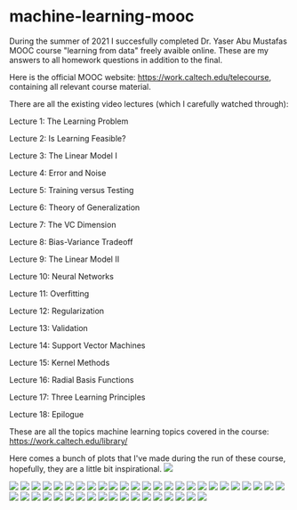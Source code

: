 # machine-learning-mooc
During the summer of 2021 I succesfully completed Dr. Yaser Abu Mustafas MOOC course "learning from data" freely avaible online. These are my answers to all homework questions in addition to the final.

Here is the official MOOC website: https://work.caltech.edu/telecourse, containing all relevant course material.

There are all the existing video lectures (which I carefully watched through):

Lecture 1: The Learning Problem

Lecture 2: Is Learning Feasible?

Lecture 3: The Linear Model I

Lecture 4: Error and Noise

Lecture 5: Training versus Testing

Lecture 6: Theory of Generalization

Lecture 7: The VC Dimension

Lecture 8: Bias-Variance Tradeoff

Lecture 9: The Linear Model II

Lecture 10: Neural Networks

Lecture 11: Overfitting

Lecture 12: Regularization

Lecture 13: Validation

Lecture 14: Support Vector Machines

Lecture 15: Kernel Methods

Lecture 16: Radial Basis Functions

Lecture 17: Three Learning Principles

Lecture 18: Epilogue

These are all the topics machine learning topics covered in the course: https://work.caltech.edu/library/

Here comes a bunch of plots that I've made during the run of these course, hopefully, they are a little bit inspirational.
![](images/Lloyd.gif)

![](images/Figure_1.png)
![](images/Figure_2.png)
![](images/Figure_3.png)
![](images/Figure_4.png)
![](images/Figure_21_SVM_60p_btr_than_PLA.png)
![](images/Figure_5.png)
![](images/Figure_6.png)
![](images/Figure_7.png)
![](images/Figure_8.png)
![](images/Figure_9.png)
![](images/Figure_10.png)
![](images/Figure_11.png)
![](images/Figure_12.png)
![](images/Figure_13.png)
![](images/Figure_14.png)
![](images/Figure_15.png)
![](images/Figure_16.png)
![](images/Figure_17.png)
![](images/Figure_18.png)
![](images/Figure_19.png)
![](images/Figure_20.png)
![](images/Figure_22.png)
![](images/Figure_23.png)
![](images/Figure_24.png)
![](images/Figure_25.png)
![](images/Figure_26.png)
![](images/Figure_27.png)
![](images/Figure_28.png)
![](images/Figure_29.png)
![](images/Figure_30.png)
![](images/Figure_31.png)
![](images/Figure_32.png)
![](images/Figure_33.png)
![](images/Figure_34.png)
![](images/Figure_35.png)
![](images/Figure_36.png)
![](images/Figure_37.png)
![](images/Figure_38.png)
![](images/Figure_39.png)
![](images/Figure_40.png)
![](images/Figure_41.png)
![](images/Figure_42.png)
![](images/Figure_43.png)
